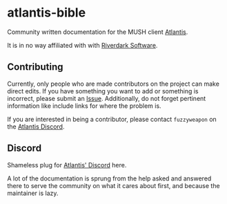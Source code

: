 # atlantis-bible

Community written documentation for the MUSH client [Atlantis](https://www.riverdark.net/atlantis/).

It is in no way affiliated with with [Riverdark Software](https://www.riverdark.net/).

## Contributing

Currently, only people who are made contributors on the project can make direct edits.  If you have something you want to add or something is incorrect, please submit an [Issue](https://github.com/fuzzyweapon/atlantis-bible/issues).  Additionally, do not forget pertinent information like include links for where the problem is.

If you are interested in being a contributor, please contact `fuzzyweapon` on the [Atlantis Discord](https://discord.com/invite/pkq5D5e).

## Discord

Shameless plug for [Atlantis' Discord](https://discord.com/invite/pkq5D5e) here.

A lot of the documentation is sprung from the help asked and answered there to serve the community on what it cares about first, and because the maintainer is lazy.
